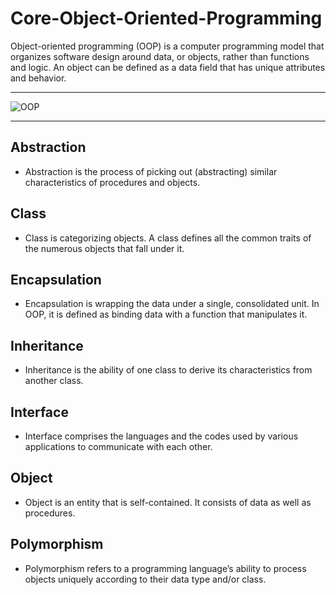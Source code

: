 # Core-Object-Oriented-Programming

Object-oriented programming (OOP) is a computer programming model that organizes software design around data, or objects, rather than functions and logic. An object can be defined as a data field that has unique attributes and behavior.

---

![OOP](./img.jpg)

---

## Abstraction

- Abstraction is the process of picking out (abstracting) similar characteristics of procedures and objects.

## Class

- Class is categorizing objects. A class defines all the common traits of the numerous objects that fall under it.

## Encapsulation

- Encapsulation is wrapping the data under a single, consolidated unit. In OOP, it is defined as binding data with a function that manipulates it.

## Inheritance

- Inheritance is the ability of one class to derive its characteristics from another class.

## Interface

- Interface comprises the languages and the codes used by various applications to communicate with each other.

## Object

- Object is an entity that is self-contained. It consists of data as well as procedures.

## Polymorphism

- Polymorphism refers to a programming language’s ability to process objects uniquely according to their data type and/or class.
